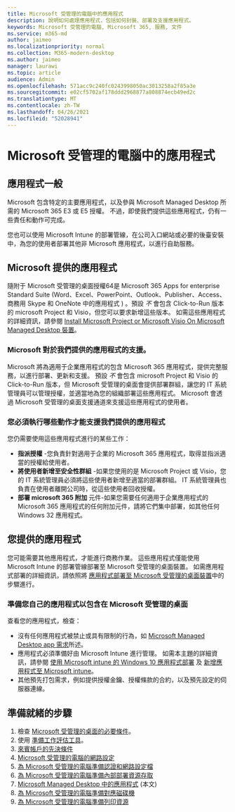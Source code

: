 ```yaml
---
title: Microsoft 受管理的電腦中的應用程式
description: 說明如何處理應用程式，包括如何封裝、部署及支援應用程式。
keywords: Microsoft 受管理的電腦, Microsoft 365, 服務, 文件
ms.service: m365-md
author: jaimeo
ms.localizationpriority: normal
ms.collection: M365-modern-desktop
ms.author: jaimeo
manager: laurawi
ms.topic: article
audience: Admin
ms.openlocfilehash: 571acc9c240fc0243998050ac3013258a2f85a3e
ms.sourcegitcommit: e02cf5702af178ddd2968877a808874ecb49ed2c
ms.translationtype: MT
ms.contentlocale: zh-TW
ms.lasthandoff: 04/26/2021
ms.locfileid: "52028941"
---
```

# <a name="apps-in-microsoft-managed-desktop"></a>Microsoft 受管理的電腦中的應用程式

<!--This topic is the target for 2 "Learn more" links in the Admin Portal (aka.ms/app-overview;app-package); also target for link from Online resources (aka.ms/app-overviewmmd-app-prep) do not delete.-->

<!--Applications: supported/onboard/deployment -->
 
## <a name="apps-generally"></a>應用程式一般

Microsoft 包含特定的主要應用程式，以及參與 Microsoft Managed Desktop 所需的 Microsoft 365 E3 或 E5 授權。 不過，即使我們提供這些應用程式，仍有一些責任和動作可完成。

您也可以使用 Microsoft Intune 的部署管線，在公司入口網站或必要的後臺安裝中，為您的使用者部署其他非 Microsoft 應用程式，以進行自助服務。 

## <a name="apps-provided-by-microsoft"></a>Microsoft 提供的應用程式

隨附于 Microsoft 受管理的桌面授權64是 Microsoft 365 Apps for enterprise Standard Suite (Word、Excel、PowerPoint、Outlook、Publisher、Access、商務用 Skype 和 OneNote 中的應用程式 ) 。預設 *不* 會包含 Click-to-Run 版本的 microsoft Project 和 Visio，但您可以要求新增這些版本。 如需這些應用程式的詳細資訊，請參閱 [Install Microsoft Project or Microsoft Visio On Microsoft Managed Desktop 裝置](../get-started/project-visio.md)。

### <a name="what-microsoft-does-to-support-the-apps-we-provide"></a>Microsoft 對於我們提供的應用程式的支援。

Microsoft 將為適用于企業應用程式的包含 Microsoft 365 應用程式，提供完整服務，以進行部署、更新和支援。 預設 *不* 會包含 microsoft Project 和 Visio 的 Click-to-Run 版本，但 Microsoft 受管理的桌面會提供部署群組，讓您的 IT 系統管理員可以管理授權，並適當地為您的組織部署這些應用程式。 Microsoft 會透過 Microsoft 受管理的桌面支援通道來支援這些應用程式的使用者。

### <a name="what-you-need-to-do-to-support-the-apps-we-provide"></a>您必須執行哪些動作才能支援我們提供的應用程式

您仍需要使用這些應用程式進行的某些工作：

- **指派授權** -您負責針對適用于企業的 Microsoft 365 應用程式，取得並指派適當的授權給使用者。
- **將使用者新增至安全性群組** -如果您使用的是 Microsoft Project 或 Visio，您的 IT 系統管理員必須將這些使用者新增至適當的部署群組。 IT 系統管理員也負責在使用者離開公司時，從這些使用者回收授權。
- **部署 microsoft 365 附加** 元件-如果您需要任何適用于企業應用程式的 Microsoft 365 應用程式的任何附加元件，請將它們集中部署，如其他任何 Windows 32 應用程式。 

## <a name="apps-you-provide"></a>您提供的應用程式

您可能需要其他應用程式，才能進行商務作業。 這些應用程式僅能使用 Microsoft Intune 的部署管線部署至 Microsoft 受管理的桌面裝置。 如需應用程式部署的詳細資訊，請依照將 [應用程式部署至 Microsoft 受管理的桌面裝置](../get-started/deploy-apps.md)中的步驟進行。

### <a name="preparing-your-own-apps-for-inclusion-in-microsoft-managed-desktop"></a>準備您自己的應用程式以包含在 Microsoft 受管理的桌面
查看您的應用程式，檢查：

- 沒有任何應用程式被禁止或具有限制的行為，如 [Microsoft Managed Desktop app 需求](../service-description/mmd-app-requirements.md)所述。
- 應用程式必須準備好由 Microsoft Intune 進行管理。 如需本主題的詳細資訊，請參閱 [使用 Microsoft intune 的 Windows 10 應用程式部署](/intune/apps-windows-10-app-deploy) 及 [新增應用程式至 Microsoft intune](/intune/apps-add)。
- 其他預先打包需求，例如提供授權金鑰、授權條款的合約，以及預先設定的伺服器連線。

## <a name="steps-to-get-ready"></a>準備就緒的步驟

1. 檢查 [Microsoft 受管理的桌面的必要條件](prerequisites.md)。
2. 使用 [準備工作評估工具](readiness-assessment-tool.md)。
3. [來賓帳戶的先決條件](guest-accounts.md)
4. [Microsoft 受管理的電腦的網路設定](network.md)
5. [為 Microsoft 受管理的電腦準備認證和網路設定檔](certs-wifi-lan.md)
6. [為 Microsoft 受管理的電腦準備內部部署資源存取](authentication.md)
7. [Microsoft Managed Desktop 中的應用程式](apps.md) (本文) 
8. [為 Microsoft 受管理的電腦準備對應磁碟機](mapped-drives.md)
9. [為 Microsoft 受管理的電腦準備列印資源](printing.md)
